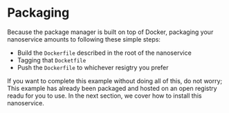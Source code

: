 # Packaging

Because the package manager is built on top of Docker, packaging your nanoservice amounts to following these simple steps:

* Build the `Dockerfile` described in the root of the nanoservice
* Tagging that `Docketfile`
* Push the `Dockerfile` to whichever resigtry you prefer

If you want to complete this example without doing all of this, do not worry; This example has already been packaged and
hosted on an open registry readu for you to use.
In the next section, we cover how to install this nanoservice.
